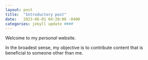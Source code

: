 ```yaml
---
layout: post
title:  "Introductory post"
date:   2023-06-01 04:20:00 -0400
categories: jekyll update ####
---
```


Welcome to my _personal_ website. 

In the broadest sense, my objective is to contribute content that is beneficial to someone other than me.

[optimal-betting-theory]: https://github.com/dmochow/optimal_betting_theory
[Granger Components Analysis]: https://dmochow.github.io/gca

